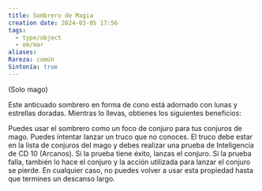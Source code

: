```yaml
---
title: Sombrero de Magia
creation date: 2024-03-05 17:56
tags:
  - type/object
  - om/mar
aliases: 
Rareza: común
Sintonía: true
---
```

(Solo mago)

Este anticuado sombrero en forma de cono está adornado con lunas y estrellas doradas. Mientras lo llevas, obtienes los siguientes beneficios:

Puedes usar el sombrero como un foco de conjuro para tus conjuros de mago.
Puedes intentar lanzar un truco que no conoces. El truco debe estar en la lista de conjuros del mago y debes realizar una prueba de Inteligencia de CD 10 (Arcanos). Si la prueba tiene éxito, lanzas el conjuro. Si la prueba falla, también lo hace el conjuro y la acción utilizada para lanzar el conjuro se pierde. En cualquier caso, no puedes volver a usar esta propiedad hasta que termines un descanso largo.